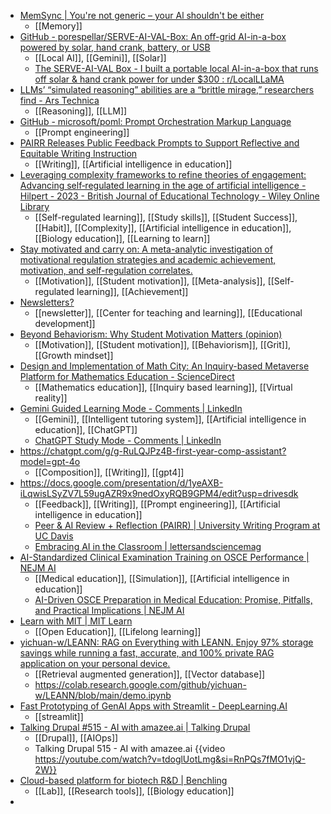- [MemSynс | You're not generic – your Al shouldn't be either](https://www.memsync.ai/)
	- [[Memory]]
- [GitHub - porespellar/SERVE-AI-VAL-Box: An off-grid AI-in-a-box powered by solar, hand crank, battery, or USB](https://github.com/porespellar/SERVE-AI-VAL-Box)
	- [[Local AI]], [[Gemini]], [[Solar]]
	- [The SERVE-AI-VAL Box - I built a portable local AI-in-a-box that runs off solar & hand crank power for under $300 : r/LocalLLaMA](https://www.reddit.com/r/LocalLLaMA/comments/1mom4qm/the_serveaival_box_i_built_a_portable_local/)
- [LLMs’ “simulated reasoning” abilities are a “brittle mirage,” researchers find - Ars Technica](https://arstechnica.com/ai/2025/08/researchers-find-llms-are-bad-at-logical-inference-good-at-fluent-nonsense/)
	- [[Reasoning]], [[LLM]]
- [GitHub - microsoft/poml: Prompt Orchestration Markup Language](https://github.com/microsoft/poml)
	- [[Prompt engineering]]
- [PAIRR Releases Public Feedback Prompts to Support Reflective and Equitable Writing Instruction](https://substack.com/inbox/post/168364516?r=5xmjsc&showWelcomeOnShare=false&triedRedirect=true)
	- [[Writing]], [[Artificial intelligence in education]]
- [Leveraging complexity frameworks to refine theories of engagement: Advancing self‐regulated learning in the age of artificial intelligence - Hilpert - 2023 - British Journal of Educational Technology - Wiley Online Library](https://bera-journals.onlinelibrary.wiley.com/doi/10.1111/bjet.13340)
	- [[Self-regulated learning]], [[Study skills]], [[Student Success]], [[Habit]], [[Complexity]], [[Artificial intelligence in education]], [[Biology education]], [[Learning to learn]]
- [Stay motivated and carry on: A meta-analytic investigation of motivational regulation strategies and academic achievement, motivation, and self-regulation correlates.](https://psycnet.apa.org/doiLanding?doi=10.1037%2Fedu0000886)
	- [[Motivation]], [[Student motivation]], [[Meta-analysis]], [[Self-regulated learning]], [[Achievement]]
- [Newsletters?](https://groups.google.com/a/podnetwork.org/g/discussion/c/7f1Lp0Uvp0A)
	- [[newsletter]], [[Center for teaching and learning]], [[Educational development]]
- [Beyond Behaviorism: Why Student Motivation Matters (opinion)](https://www.insidehighered.com/opinion/views/2025/08/13/beyond-behaviorism-why-student-motivation-matters-opinion)
	- [[Motivation]], [[Student motivation]], [[Behaviorism]], [[Grit]], [[Growth mindset]]
- [Design and Implementation of Math City: An Inquiry-based Metaverse Platform for Mathematics Education - ScienceDirect](https://www.sciencedirect.com/science/article/pii/S2666920X2500102X?dgcid=raven_sd_aip_email)
	- [[Mathematics education]], [[Inquiry based learning]], [[Virtual reality]]
- [Gemini Guided Learning Mode - Comments | LinkedIn](https://www.linkedin.com/feed/update/activity:7360233297622274049)
	- [[Gemini]], [[Intelligent tutoring system]], [[Artificial intelligence in education]], [[ChatGPT]]
	- [ChatGPT Study Mode - Comments | LinkedIn](https://www.linkedin.com/posts/dr-philippa-hardman-057851120_as-a-member-of-openais-educator-advisor-activity-7356234917770317824-VNDR?rcm=ACoAAB4GfAMBSZPjqsHnHuGBbV6NdVQjuaTL4us)
- https://chatgpt.com/g/g-RuLQJPz4B-first-year-comp-assistant?model=gpt-4o
	- [[Composition]], [[Writing]], [[gpt4]]
- https://docs.google.com/presentation/d/1yeAXB-iLqwisLSyZV7L59ugAZR9x9nedOxyRQB9GPM4/edit?usp=drivesdk
	- [[Feedback]], [[Writing]], [[Prompt engineering]], [[Artificial intelligence in education]]
	- [Peer & AI Review + Reflection (PAIRR) | University Writing Program at UC Davis](https://writing.ucdavis.edu/pairr)
	- [Embracing AI in the Classroom | lettersandsciencemag](https://lettersandsciencemag.ucdavis.edu/news-noteworthy/university-writing-program-wins-15-million-grant-ai-grand-challenge)
- [AI-Standardized Clinical Examination Training on OSCE Performance | NEJM AI](https://ai.nejm.org/doi/full/10.1056/AIoa2500066)
	- [[Medical education]], [[Simulation]], [[Artificial intelligence in education]]
	- [AI-Driven OSCE Preparation in Medical Education: Promise, Pitfalls, and Practical Implications | NEJM AI](https://ai.nejm.org/doi/full/10.1056/AIe2500527)
- [Learn with MIT | MIT Learn](https://learn.mit.edu/)
	- [[Open Education]], [[Lifelong learning]]
- [yichuan-w/LEANN: RAG on Everything with LEANN. Enjoy 97% storage savings while running a fast, accurate, and 100% private RAG application on your personal device.](https://github.com/yichuan-w/LEANN)
	- [[Retrieval augmented generation]], [[Vector database]]
	- https://colab.research.google.com/github/yichuan-w/LEANN/blob/main/demo.ipynb
- [Fast Prototyping of GenAI Apps with Streamlit - DeepLearning.AI](https://www.deeplearning.ai/courses/fast-prototyping-of-genai-apps-with-streamlit/)
	- [[streamlit]]
- [Talking Drupal #515 - AI with amazee.ai | Talking Drupal](https://talkingdrupal.com/515)
	- [[Drupal]], [[AIOps]]
	- Talking Drupal 515 - AI with amazee.ai {{video https://youtube.com/watch?v=tdoglUotLmg&si=RnPQs7fMO1vjQ-2W}}
- [Cloud-based platform for biotech R&D | Benchling](https://www.benchling.com/)
	- [[Lab]], [[Research tools]], [[Biology education]]
-